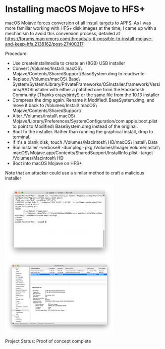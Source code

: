 # Installing macOS Mojave to HFS+
macOS Mojave forces conversion of all install targets to APFS. As I was more familiar working with HFS+ disk images at the time, I came up with a mechanism to avoid this conversion process, detailed at https://forums.macrumors.com/threads/is-it-possible-to-install-mojave-and-keep-hfs.2138162/post-27400317:

Procedure:
- Use createinstallmedia to create an (8GB) USB installer
- Convert /Volumes/Install\ macOS\ Mojave/Contents/SharedSupport/BaseSystem.dmg to read/write
- Replace /Volumes/macOS\ Base\ System/System/Library/PrivateFrameworks/OSInstaller.framework/Versions/A/OSInstaller with either a patched one from the Hackintosh Community (Thanks crazybirdy!) or the same file from the 10.13 installer
- Compress the dmg again. Rename it Modified\ BaseSystem.dmg, and move it back to /Volumes/Install\ macOS\ Mojave/Contents/SharedSupport/
- Alter /Volumes/Install\ macOS\ Mojave/Library/Preferences/SystemConfiguration/com.apple.boot.plist to point to Modified\ BaseSystem.dmg instead of the original.
- Boot to the installer. Rather than running the graphical install, drop to terminal.
- If it's a blank disk, touch /Volumes/Macintosh\ HD/macOS\ Install\ Data
- Run installer -verboseR -dumplog -pkg /Volumes/Image\ Volume/Install\ macOS\ Mojave.app/Contents/SharedSupport/InstallInfo.plist -target /Volumes/Macintosh\ HD
- Boot into macOS Mojave on HFS+

Note that an attacker could use a similar method to craft a malicious installer

![](https://github.com/toru173/Abusing-macOS/blob/main/Boot%20macOS%20Mojave%20from%20HFS%2B/Modified%20com.apple.boot.plist.png)
![](https://github.com/toru173/Abusing-macOS/blob/main/Boot%20macOS%20Mojave%20from%20HFS%2B/System%20Information%20Screenshot.png)

Project Status: Proof of concept complete